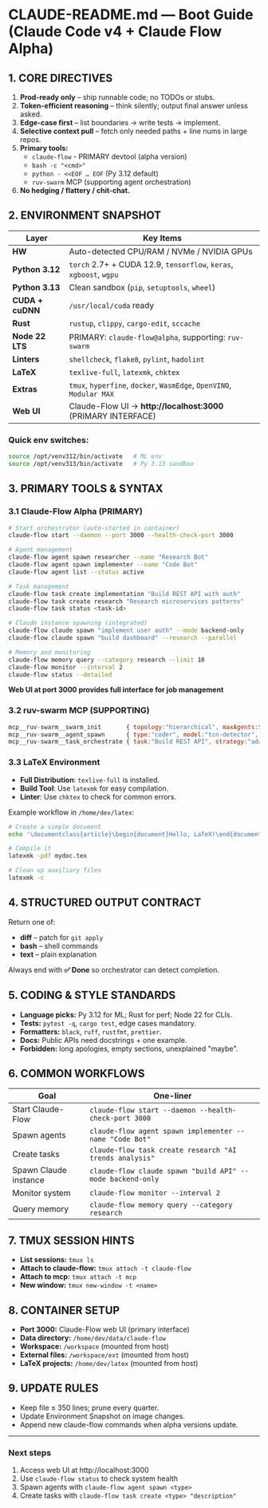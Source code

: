 # CLAUDE-README.md — Boot Guide (Claude Code v4 + Claude Flow Alpha)

## 1. CORE DIRECTIVES
1. **Prod-ready only** – ship runnable code; no TODOs or stubs.
2. **Token-efficient reasoning** – think silently; output final answer unless asked.
3. **Edge-case first** – list boundaries → write tests → implement.
4. **Selective context pull** – fetch only needed paths + line nums in large repos.
5. **Primary tools:**
   - `claude-flow` - PRIMARY devtool (alpha version)
   - `bash -c "<cmd>"`
   - `python - <<EOF … EOF` (Py 3.12 default)
   - `ruv-swarm` MCP (supporting agent orchestration)
6. **No hedging / flattery / chit-chat.**

## 2. ENVIRONMENT SNAPSHOT

| Layer | Key Items |
|-------|-----------|
| **HW** | Auto-detected CPU/RAM / NVMe / NVIDIA GPUs |
| **Python 3.12** | `torch` 2.7+ + CUDA 12.9, `tensorflow`, `keras`, `xgboost`, `wgpu` |
| **Python 3.13** | Clean sandbox (`pip`, `setuptools`, `wheel`) |
| **CUDA + cuDNN** | `/usr/local/cuda` ready |
| **Rust** | `rustup`, `clippy`, `cargo-edit`, `sccache` |
| **Node 22 LTS** | PRIMARY: `claude-flow@alpha`, supporting: `ruv-swarm` |
| **Linters** | `shellcheck`, `flake8`, `pylint`, `hadolint` |
| **LaTeX** | `texlive-full`, `latexmk`, `chktex` |
| **Extras** | `tmux`, `hyperfine`, `docker`, `WasmEdge`, `OpenVINO`, `Modular MAX` |
| **Web UI** | Claude-Flow UI → **http://localhost:3000** (PRIMARY INTERFACE) |

### Quick env switches:
```bash
source /opt/venv312/bin/activate   # ML env
source /opt/venv313/bin/activate   # Py 3.13 sandbox
```

## 3. PRIMARY TOOLS & SYNTAX

### 3.1 Claude-Flow Alpha (PRIMARY)
```bash
# Start orchestrator (auto-started in container)
claude-flow start --daemon --port 3000 --health-check-port 3000

# Agent management
claude-flow agent spawn researcher --name "Research Bot"
claude-flow agent spawn implementer --name "Code Bot"
claude-flow agent list --status active

# Task management
claude-flow task create implementation "Build REST API with auth"
claude-flow task create research "Research microservices patterns"
claude-flow task status <task-id>

# Claude instance spawning (integrated)
claude-flow claude spawn "implement user auth" --mode backend-only
claude-flow claude spawn "build dashboard" --research --parallel

# Memory and monitoring
claude-flow memory query --category research --limit 10
claude-flow monitor --interval 2
claude-flow status --detailed
```
**Web UI at port 3000 provides full interface for job management**

### 3.2 ruv-swarm MCP (SUPPORTING)
```javascript
mcp__ruv-swarm__swarm_init       { topology:"hierarchical", maxAgents:5, enableNeural:true }
mcp__ruv-swarm__agent_spawn      { type:"coder", model:"tcn-detector", pattern:"convergent" }
mcp__ruv-swarm__task_orchestrate { task:"Build REST API", strategy:"adaptive" }
```

### 3.3 LaTeX Environment
- **Full Distribution**: `texlive-full` is installed.
- **Build Tool**: Use `latexmk` for easy compilation.
- **Linter**: Use `chktex` to check for common errors.

Example workflow in `/home/dev/latex`:
```bash
# Create a simple document
echo '\documentclass{article}\begin{document}Hello, LaTeX!\end{document}' > mydoc.tex

# Compile it
latexmk -pdf mydoc.tex

# Clean up auxiliary files
latexmk -c
```

## 4. STRUCTURED OUTPUT CONTRACT
Return one of:
- **diff** – patch for `git apply`
- **bash** – shell commands
- **text** – plain explanation

Always end with **✅ Done** so orchestrator can detect completion.

## 5. CODING & STYLE STANDARDS
- **Language picks:** Py 3.12 for ML; Rust for perf; Node 22 for CLIs.
- **Tests:** `pytest -q`, `cargo test`, edge cases mandatory.
- **Formatters:** `black`, `ruff`, `rustfmt`, `prettier`.
- **Docs:** Public APIs need docstrings + one example.
- **Forbidden:** long apologies, empty sections, unexplained "maybe".

## 6. COMMON WORKFLOWS

| Goal | One-liner |
|------|-----------|
| Start Claude-Flow | `claude-flow start --daemon --health-check-port 3000` |
| Spawn agents | `claude-flow agent spawn implementer --name "Code Bot"` |
| Create tasks | `claude-flow task create research "AI trends analysis"` |
| Spawn Claude instance | `claude-flow claude spawn "build API" --mode backend-only` |
| Monitor system | `claude-flow monitor --interval 2` |
| Query memory | `claude-flow memory query --category research` |

## 7. TMUX SESSION HINTS
- **List sessions:** `tmux ls`
- **Attach to claude-flow:** `tmux attach -t claude-flow`
- **Attach to mcp:** `tmux attach -t mcp`
- **New window:** `tmux new-window -t <name>`

## 8. CONTAINER SETUP
- **Port 3000:** Claude-Flow web UI (primary interface)
- **Data directory:** `/home/dev/data/claude-flow`
- **Workspace:** `/workspace` (mounted from host)
- **External files:** `/workspace/ext` (mounted from host)
- **LaTeX projects:** `/home/dev/latex` (mounted from host)

## 9. UPDATE RULES
- Keep file ≤ 350 lines; prune every quarter.
- Update Environment Snapshot on image changes.
- Append new claude-flow commands when alpha versions update.

---

### Next steps
1. Access web UI at http://localhost:3000
2. Use `claude-flow status` to check system health
3. Spawn agents with `claude-flow agent spawn <type>`
4. Create tasks with `claude-flow task create <type> "description"`
